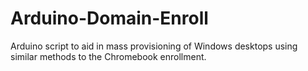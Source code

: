 # Arduino-Domain-Enroll
Arduino script to aid in mass provisioning of Windows desktops using similar methods to the Chromebook enrollment.
